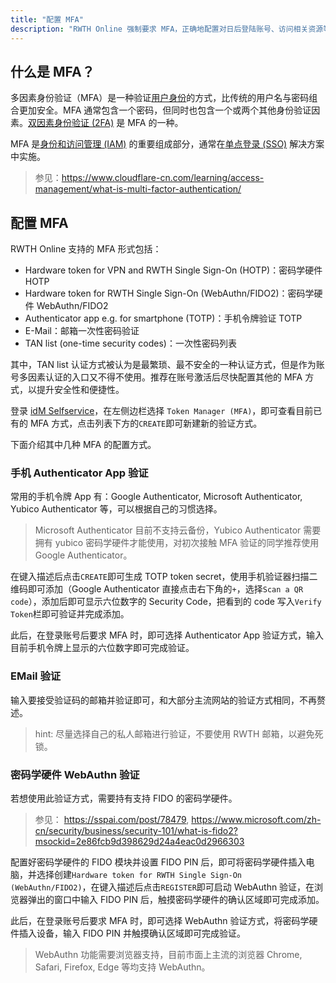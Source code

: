 ```yaml
---
title: "配置 MFA"
description: "RWTH Online 强制要求 MFA，正确地配置对日后登陆账号、访问相关资源等至关重要。"
---
```

## 什么是 MFA？

多因素身份验证（MFA）是一种验证[用户身份](https://www.cloudflare-cn.com/learning/access-management/what-is-identity/)的方式，比传统的用户名与密码组合更加安全。MFA 通常包含一个密码，但同时也包含一个或两个其他身份验证因素。[双因素身份验证 (2FA)](https://www.cloudflare-cn.com/learning/access-management/what-is-two-factor-authentication/) 是 MFA 的一种。

MFA 是[身份和访问管理 (IAM)](https://www.cloudflare-cn.com/learning/access-management/what-is-identity-and-access-management/) 的重要组成部分，通常在[单点登录 (SSO)](https://www.cloudflare-cn.com/learning/access-management/what-is-sso/) 解决方案中实施。

> 参见：https://www.cloudflare-cn.com/learning/access-management/what-is-multi-factor-authentication/

## 配置 MFA

RWTH Online 支持的 MFA 形式包括：

- Hardware token for VPN and RWTH Single Sign-On (HOTP)：密码学硬件 HOTP
- Hardware token for RWTH Single Sign-On (WebAuthn/FIDO2)：密码学硬件 WebAuthn/FIDO2
- Authenticator app e.g. for smartphone (TOTP)：手机令牌验证 TOTP
- E-Mail：邮箱一次性密码验证
- TAN list (one-time security codes)：一次性密码列表

其中，TAN list 认证方式被认为是最繁琐、最不安全的一种认证方式，但是作为账号多因素认证的入口又不得不使用。推荐在账号激活后尽快配置其他的 MFA 方式，以提升安全性和便捷性。

登录 [idM Selfservice](https://www.rwth-aachen.de/selfservice)，在左侧边栏选择 `Token Manager (MFA)`，即可查看目前已有的 MFA 方式，点击列表下方的`CREATE`即可新建新的验证方式。

下面介绍其中几种 MFA 的配置方式。

### 手机 Authenticator App 验证

常用的手机令牌 App 有：Google Authenticator, Microsoft Authenticator, Yubico Authenticator 等，可以根据自己的习惯选择。

> Microsoft Authenticator 目前不支持云备份，Yubico Authenticator 需要拥有 yubico 密码学硬件才能使用，对初次接触 MFA 验证的同学推荐使用 Google Authenticator。

在键入描述后点击`CREATE`即可生成 TOTP token secret，使用手机验证器扫描二维码即可添加（Google Authenticator 直接点击右下角的`+`，选择`Scan a QR code`），添加后即可显示六位数字的 Security Code，把看到的 code 写入`Verify Token`栏即可验证并完成添加。

此后，在登录账号后要求 MFA 时，即可选择 Authenticator App 验证方式，输入目前手机令牌上显示的六位数字即可完成验证。

### EMail 验证

输入要接受验证码的邮箱并验证即可，和大部分主流网站的验证方式相同，不再赘述。

> hint: 尽量选择自己的私人邮箱进行验证，不要使用 RWTH 邮箱，以避免死锁。

### 密码学硬件 WebAuthn 验证

若想使用此验证方式，需要持有支持 FIDO 的密码学硬件。

> 参见： https://sspai.com/post/78479, https://www.microsoft.com/zh-cn/security/business/security-101/what-is-fido2?msockid=2e86fcb9d398629d24a4eac0d2966303

配置好密码学硬件的 FIDO 模块并设置 FIDO PIN 后，即可将密码学硬件插入电脑，并选择创建`Hardware token for RWTH Single Sign-On (WebAuthn/FIDO2)`，在键入描述后点击`REGISTER`即可启动 WebAuthn 验证，在浏览器弹出的窗口中输入 FIDO PIN 后，触摸密码学硬件的确认区域即可完成添加。

此后，在登录账号后要求 MFA 时，即可选择 WebAuthn 验证方式，将密码学硬件插入设备，输入 FIDO PIN 并触摸确认区域即可完成验证。

> WebAuthn 功能需要浏览器支持，目前市面上主流的浏览器 Chrome, Safari, Firefox, Edge 等均支持 WebAuthn。